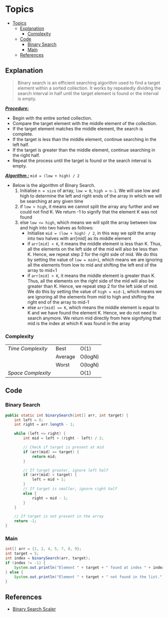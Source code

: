 # Topics
- [Topics](#Topics)
  - [Explanation](#Explanation)
    - [Complexity](#Complexity) 
  - [Code](#Code)
    - [Binary Search](#Binary-Search)
    - [Main](#Main)
  - [References](#references)

## Explanation
> Binary search is an efficient searching algorithm used to find a target element within a sorted collection. It works by repeatedly dividing the search interval in half until the target element is found or the interval is empty.

<ins>***Procedure:***</ins>
- Begin with the entire sorted collection.
- Compare the target element with the middle element of the collection.
- If the target element matches the middle element, the search is complete.
- If the target is less than the middle element, continue searching in the left half.
- If the target is greater than the middle element, continue searching in the right half.
- Repeat the process until the target is found or the search interval is empty.

<ins>***Algorithm :***</ins> `mid = (low + high) / 2`
- Below is the algorithm of Binary Search.
  1. Initialise `n = size` of array, `low = 0`, `high = n-1`. We will use low and high to determine the left and right ends of the array in which we will be searching at any given time
  2. if `low > high`, it means we cannot split the array any further and we could not find K. We return -1 to signify that the element K was not found
  3. else `low <= high`, which means we will split the array between low and high into two halves as follows:
      - Initialise `mid = (low + high) / 2`, in this way we split the array into two halves with arr[mid] as its middle element
      - if `arr[mid] < K`, it means the middle element is less than K. Thus, all the elements on the left side of the mid will also be less than K. Hence, we repeat step 2 for the right side of mid. We do this by setting the value of `low = mid+1`, which means we are ignoring all the elements from low to mid and shifting the left end of the array to mid+1
      - if `arr[mid] > K`, it means the middle element is greater than K. Thus, all the elements on the right side of the mid will also be greater than K. Hence, we repeat step 2 for the left side of mid. We do this by setting the value of `high = mid-1`, which means we are ignoring all the elements from mid to high and shifting the right end of the array to mid-1
      - else `arr[mid] == K`, which means the middle element is equal to K and we have found the element K. Hence, we do not need to search anymore. We return mid directly from here signifying that mid is the index at which K was found in the array

### Complexity
<table>
  <tr>
    <td><I>Time Complexity<I></td> 
    <td>Best</td> 
    <td>O(1)</td>  
  </tr>
  <tr>
    <td></td>
    <td>Average</td>
    <td>O(logN)</td>
  </tr>
  <tr>
    <td></td>
    <td>Worst</td>
    <td>O(logN)</td>
  </tr>
  <tr>
    <td><I>Space Complexity<I></td>
    <td></td>
    <td>O(1)</td>
  </tr>  
</table>

## Code
### Binary Search
```Java
public static int binarySearch(int[] arr, int target) {
    int left = 0;
    int right = arr.length - 1;

    while (left <= right) {
        int mid = left + (right - left) / 2;

        // Check if target is present at mid
        if (arr[mid] == target) {
            return mid;
        }

        // If target greater, ignore left half
        if (arr[mid] < target) {
            left = mid + 1;
        }
        // If target is smaller, ignore right half
        else {
            right = mid - 1;
        }
    }

    // If target is not present in the array
    return -1;
}
```


### Main
```Java
int[] arr = {1, 2, 4, 5, 7, 8, 9};
int target = 5;
int index = binarySearch(arr, target);
if (index != -1) {
    System.out.println("Element " + target + " found at index " + index + ".");
} else {
    System.out.println("Element " + target + " not found in the list.");
}
```


## References
* [Binary Search Scaler](https://www.scaler.com/topics/data-structures/binary-search-algorithm/)
